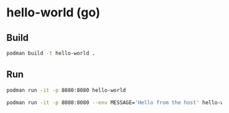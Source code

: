 # hello-world (go)

## Build

```bash
podman build -t hello-world .
```

## Run

```bash
podman run -it -p 8080:8080 hello-world

podman run -it -p 8080:8080 --env MESSAGE='Hello from the host' hello-world
```

